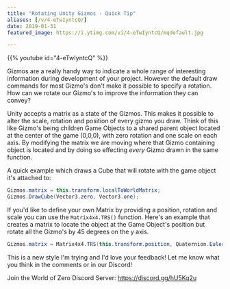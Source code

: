 ```yaml
---
title: "Rotating Unity Gizmos - Quick Tip"
aliases: [/v/4-eTwIyntcQ/]
date: 2019-01-31
featured_image: https://i.ytimg.com/vi/4-eTwIyntcQ/mqdefault.jpg

---
```


{{% youtube id="4-eTwIyntcQ" %}}

Gizmos are a really handy way to indicate a whole range of interesting information during development of your project. However the default draw commands for most Gizmo's don't make it possible to specify a rotation. How can we rotate our Gizmo's to improve the information they can convey?

Unity accepts a matrix as a state of the Gizmos. This makes it possible to alter the scale, rotation and position of every gizmo you draw. Think of this like Gizmo's being children Game Objects to a shared parent object located at the center of the game (0,0,0), with zero rotation and one scale on each axis. By modifying the matrix we are moving where that Gizmo containing object is located and by doing so effecting *every* Gizmo drawn in the same function.

A quick example which draws a Cube that will rotate with the game object it's attached to:

```csharp
Gizmos.matrix = this.transform.localToWorldMatrix;
Gizmos.DrawCube(Vector3.zero, Vector3.one);
```

If you'd like to define your own Matrix by providing a position, rotation and scale you can use the `Matrix4x4.TRS()` function. Here's an example that creates a matrix to locate the object at the Game Object's position but rotate all the Gizmo's by 45 degrees on the y axis.

```csharp
Gizmos.matrix = Matrix4x4.TRS(this.transform.position, Quaternion.Euler(0,45,0), Vector3.one);
```

This is a new style I'm trying and I'd love your feedback! Let me know what you think in the comments or in our Discord!

Join the World of Zero Discord Server: https://discord.gg/hU5Kq2u